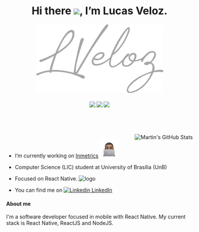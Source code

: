 <h1 align="center"> Hi there <img src="https://raw.githubusercontent.com/kaueMarques/kaueMarques/master/hi.gif" width="30px">, I’m Lucas Veloz. </h1>

<p align="center">
  <img src="./logoCinza.png" />
</p>
<h4 align="center">
  
![](https://img.shields.io/badge/Stack-ReactNative-informational?style=flat&logo=react&logoColor=white&color=61dbfb)
![](https://img.shields.io/badge/Stack-React.JS-informational?style=flat&logo=react&logoColor=white&color=61dbfb)
![](https://img.shields.io/badge/Stack-NodeJS-informational?style=flat&logo=ts-node&logoColor=white&color=3178C6)
</h4>

<br />
<br />
<br />
<img align="right" src="https://github-readme-stats.vercel.app/api?username=LucasVeloz&show_icons=true&line_height=27&count_private=true&title_color=ffffff&text_color=c9cacc&icon_color=f9f9f9&bg_color=1d1f21" alt="Martin's GitHub Stats" />

- I’m currently working on [Inmetrics](https://inmetrics.com.br/) <img src="./Image.png" alt="memoji" width="50px" />

- Computer Science (LIC) student at University of Brasília (UnB)

- Focused on React Native.  <img src="https://3ulsmb4eg8vz37c0vz2si64j-wpengine.netdna-ssl.com/wp-content/uploads/2019/05/react-native-UX-design.gif" alt="logo" width="50px" />

- You can find me on  [![Linkedin](https://i.stack.imgur.com/gVE0j.png)  LinkedIn](https://www.linkedin.com/in/LucasVeloz)


<h4>About me </h4>
I'm a software developer focused in mobile with React Native. My current stack is React Native, ReactJS and NodeJS.

